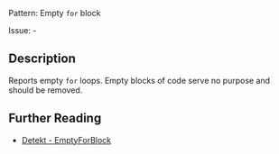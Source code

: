 Pattern: Empty `for` block

Issue: -

## Description

Reports empty `for` loops. Empty blocks of code serve no purpose and should be removed.

## Further Reading

* [Detekt - EmptyForBlock](https://detekt.github.io/detekt/empty-blocks.html#emptyforblock)